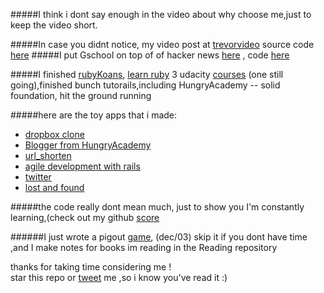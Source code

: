 
#####I think i dont say enough in the video about why choose me,just to keep the video short. 

#####In case you didnt notice, my video post at [trevorvideo](http://trevorvideo.herokuapp.com) source code [here](https://github.com/thisiswei/trevorVideo) 
#####I put Gschool on top of of hacker news [here](tophn.herokuapp.com) , code [here](https://github.com/thisiswei/tophn)


#####I finished [rubyKoans](https://github.com/thisiswei/RubyKoans), [learn ruby](https://github.com/thisiswei/learn_ruby) 3 udacity [courses](8aves.files.wordpress.com/2012/07/cs101cert.pdf) (one still going),finished bunch tutorails,including HungryAcademy -- solid foundation, hit the ground running 


#####here are the toy apps that i made:
* [dropbox clone](https://github.com/thisiswei/boxoneme)
* [Blogger from HungryAcademy](https://github.com/thisiswei/Blogger)
* [url_shorten](https://github.com/thisiswei/longer_url)
* [agile development with rails](https://github.com/thisiswei/awestore)
* [twitter](https://github.com/thisiswei/tweets)
* [lost and found](https://github.com/thisiswei/LostGreenCard)


#####the code really dont mean much, just to show you I'm constantly learning,(check out my github [score](gitscore.herokuapp.com)

######I just wrote a pigout [game](https://github.com/thisiswei/Udacity-courses-I-m-taking/blob/master/CS212/unit05_19_pig_out_max_win.py), (dec/03) skip it if you dont have time ,and I make notes for books im reading in the Reading repository 

thanks for taking time  considering me !  
star this repo or [tweet](https://twitter.com/thisiswei) me ,so i know you've read it :)  


